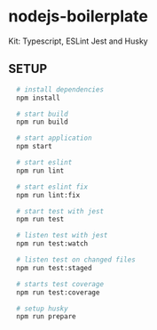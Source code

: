 # nodejs-boilerplate
Kit: Typescript, ESLint Jest and Husky

## SETUP

```bash
  # install dependencies
  npm install

  # start build
  npm run build

  # start application
  npm start

  # start eslint
  npm run lint

  # start eslint fix
  npm run lint:fix

  # start test with jest
  npm run test

  # listen test with jest
  npm run test:watch

  # listen test on changed files
  npm run test:staged

  # starts test coverage
  npm run test:coverage

  # setup husky
  npm run prepare
